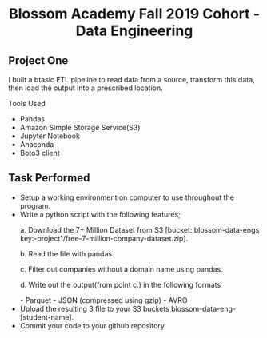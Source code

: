<div align="center">
  <h1>Blossom Academy Fall 2019 Cohort - Data Engineering</h1>
</div>

	
	
<h2>Project One</h2>
I built a btasic ETL pipeline to read data from a source, transform this data, 
then load the output into a prescribed location.

Tools Used
- Pandas 
- Amazon Simple Storage Service(S3)
- Jupyter Notebook
- Anaconda
- Boto3 client

<h2>Task Performed</h2>

- Setup a working environment on computer to use throughout the program.
- Write a python script with the following features; 
    <p>a. Download the 7+ Million Dataset from S3 [bucket: blossom-data-engs key:-project1/free-7-million-company-dataset.zip].</p>
    <p>b. Read the file with pandas.</p>
    <p>c. Filter out companies without a domain name using pandas.</p>
    <p>d. Write out the output(from point c.) in the following formats</p>
         - Parquet
         - JSON (compressed using gzip)
         - AVRO
- Upload the resulting 3 file to your S3 buckets blossom-data-eng-[student-name].
- Commit your code to your github repository.


